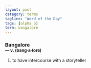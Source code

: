 ```yaml
---
layout: post
category: terms
tagline: "Word of the Day"
tags: [alpha_b]
term: bangalore
---
```


<h3>Bangalore<br/> <small>&mdash; v. (bang<span>&middot;</span>a<span>&middot;</span>lore)</small></h3>
<p><ol><li>to have intercourse with a storyteller</li>
</ol></p>

